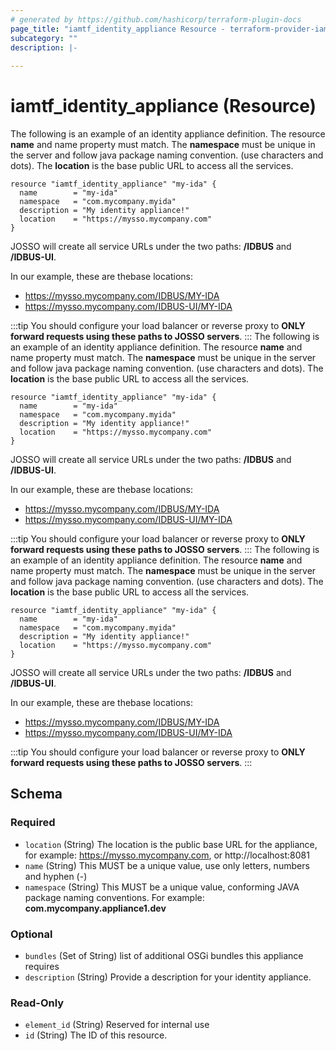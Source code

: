 ```yaml
---
# generated by https://github.com/hashicorp/terraform-plugin-docs
page_title: "iamtf_identity_appliance Resource - terraform-provider-iamtf"
subcategory: ""
description: |-
  
---
```


# iamtf_identity_appliance (Resource)





The following is an example of an identity appliance definition.  The resource **name** and name property must match.  The **namespace** must be unique in the server and follow java package naming convention.  (use characters and dots). The **location** is the base public URL to access all the services.

```
resource "iamtf_identity_appliance" "my-ida" {
  name        = "my-ida"
  namespace   = "com.mycompany.myida"
  description = "My identity appliance!"
  location    = "https://mysso.mycompany.com"
}

```

JOSSO will create all service URLs under the two paths: **/IDBUS** and **/IDBUS-UI**.

In our example, these are thebase locations:

* https://mysso.mycompany.com/IDBUS/MY-IDA
* https://mysso.mycompany.com/IDBUS-UI/MY-IDA

:::tip
You should configure your load balancer or reverse proxy to **ONLY forward requests using these paths to JOSSO servers**.
:::
The following is an example of an identity appliance definition.  The resource **name** and name property must match.  The **namespace** must be unique in the server and follow java package naming convention.  (use characters and dots). The **location** is the base public URL to access all the services.

```
resource "iamtf_identity_appliance" "my-ida" {
  name        = "my-ida"
  namespace   = "com.mycompany.myida"
  description = "My identity appliance!"
  location    = "https://mysso.mycompany.com"
}

```

JOSSO will create all service URLs under the two paths: **/IDBUS** and **/IDBUS-UI**.

In our example, these are thebase locations:

* https://mysso.mycompany.com/IDBUS/MY-IDA
* https://mysso.mycompany.com/IDBUS-UI/MY-IDA

:::tip
You should configure your load balancer or reverse proxy to **ONLY forward requests using these paths to JOSSO servers**.
:::
The following is an example of an identity appliance definition.  The resource **name** and name property must match.  The **namespace** must be unique in the server and follow java package naming convention.  (use characters and dots). The **location** is the base public URL to access all the services.

```
resource "iamtf_identity_appliance" "my-ida" {
  name        = "my-ida"
  namespace   = "com.mycompany.myida"
  description = "My identity appliance!"
  location    = "https://mysso.mycompany.com"
}

```

JOSSO will create all service URLs under the two paths: **/IDBUS** and **/IDBUS-UI**.

In our example, these are thebase locations:

* https://mysso.mycompany.com/IDBUS/MY-IDA
* https://mysso.mycompany.com/IDBUS-UI/MY-IDA

:::tip
You should configure your load balancer or reverse proxy to **ONLY forward requests using these paths to JOSSO servers**.
:::
<!-- schema generated by tfplugindocs -->
## Schema

### Required

- `location` (String) The location is the public base URL for the appliance, for example: https://mysso.mycompany.com, or http://localhost:8081
- `name` (String) This MUST be a unique value, use only letters, numbers and hyphen (-)
- `namespace` (String) This MUST be a unique value, conforming JAVA package naming conventions. For example: **com.mycompany.appliance1.dev**

### Optional

- `bundles` (Set of String) list of additional OSGi bundles this appliance requires
- `description` (String) Provide a description for your identity appliance.

### Read-Only

- `element_id` (String) Reserved for internal use
- `id` (String) The ID of this resource.


